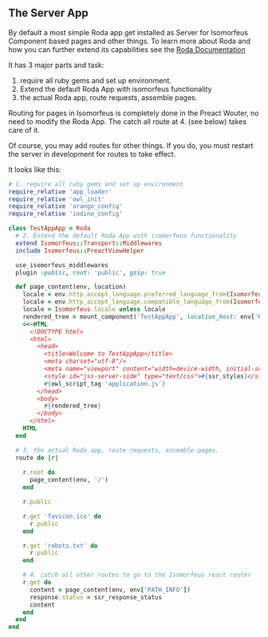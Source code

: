 ## The Server App

By default a most simple Roda app get installed as Server for Isomorfeus Component based pages and other things.
To learn more about Roda and how you can further extend its capabilities see the [Roda Documentation](http://roda.jeremyevans.net/documentation.html)

It has 3 major parts and task:
1. require all ruby gems and set up environment.
2. Extend the default Roda App with isomorfeus functionality
3. the actual Roda app, route requests, assemble pages.

Routing for pages in Isomorfeus is completely done in the Preact Wouter, no need to modify the Roda App.
The catch all route at 4. (see below) takes care of it.

Of course, you may add routes for other things. If you do, you must restart the server in development for routes to take effect.

It looks like this:
```ruby
# 1. require all ruby gems and set up environment
require_relative 'app_loader'
require_relative 'owl_init'
require_relative 'arango_config'
require_relative 'iodine_config'

class TestAppApp < Roda
  # 2. Extend the default Roda App with isomorfeus functionality
  extend Isomorfeus::Transport::Middlewares
  include Isomorfeus::PreactViewHelper

  use_isomorfeus_middlewares
  plugin :public, root: 'public', gzip: true

  def page_content(env, location)
    locale = env.http_accept_language.preferred_language_from(Isomorfeus.available_locales)
    locale = env.http_accept_language.compatible_language_from(Isomorfeus.available_locales) unless locale
    locale = Isomorfeus.locale unless locale
    rendered_tree = mount_component('TestAppApp', location_host: env['HTTP_HOST'], location: location, locale: locale)
    <<~HTML
      <!DOCTYPE html>
      <html>
        <head>
          <title>Welcome to TestAppApp</title>
          <meta charset="utf-8"/>
          <meta name="viewport" content="width=device-width, initial-scale=1">
          <style id="jss-server-side" type="text/css">#{ssr_styles}</style>
          #{owl_script_tag 'application.js'}
        </head>
        <body>
          #{rendered_tree}
        </body>
      </html>
    HTML
  end

  # 3. the actual Roda app, route requests, assemble pages.
  route do |r|
             
    r.root do
      page_content(env, '/')
    end

    r.public

    r.get 'favicon.ico' do
      r.public
    end

    r.get 'robots.txt' do
      r.public
    end

    # 4. catch all other routes to go to the Isomorfeus react router 
    r.get do
      content = page_content(env, env['PATH_INFO'])
      response.status = ssr_response_status
      content
    end
  end
end
```
